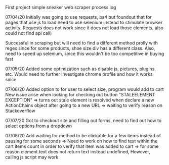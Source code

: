 First project simple sneaker web scraper process log

07/04/20
Initially was going to use requests, bs4 but foundout that for pages that use js to load need to use selenium instead to stimulate browser activity. Requests does not work since it does not load those elements, also could not find api call)

Successful in scraping but will need to find a different method prolly with regex since for some products, shoe size div has a different class. Also, need to speed up selenium, since this wouldn't be too competitive in buying fast

07/05/20
Added some optimization such as disable js, pictures, plugins, etc. Would need to further investigate chrome profile and how it works since

07/06/20
Added option to for user to select size, program would add to cart
New issue arise when looking for checking out button "STALEELEMENT EXCEPTION"
=> turns out stale element is resolved when declare a new ActionChains object after going to a new URL => waiting to verify reason on Stackoverflow

07/07/20
Got to checkout site and filling out forms, need to find out how to select options from a dropdown

07/08/20
Add waiting for method to be clickable for a few items instead of pausing for some seconds
=> Need to work on how to find text within the cart items count in order to verify that item was added to cart
=> for some reason element.text does not return text instead undefined,
However, calling js script may work